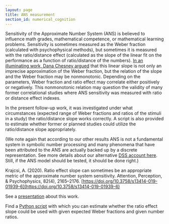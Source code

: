 ```yaml
---
layout: page
title: ANS measurement
section_id: numerical_cognition
---
```


Sensitivity of the Approximate Number System (ANS) is believed to influence math grades, mathematical competence, or mathematical learning problems. Sensitivity is sometimes measured as the Weber fraction (calculated with psychophysical methods), but sometimes it is measured with the ratio/distance effect (calculated as the slope of the linear fit on the performance as a function of ratio/distance of the numbers). [In an illuminating work, Dana Chesney argued](https://doi.org/10.3758/s13414-018-1515-x) that this linear slope is not only an imprecise approximation of the Weber fraction, but the relation of the slope and the Weber fraction may be nonmonotonic. Depending on the parameters, Weber fraction and ratio effect may correlate either positively or negatively. This nonmonotonic relation may question the validity of many former correlational studies where ANS sensitivity was measured with ratio or distance effect indexes.

In the present follow-up work, it was investigated under what circumstances (expected range of Weber fractions and ratios of the stimuli in a study) the ratio/distance slope works correctly. A script is also provided to estimate whether former or planned studies could utilize the ratio/distance slope appropriately.

(We note again that according to our other results ANS is not a fundamental system in symbolic number processing and many phenomena that have been attributed to the ANS are actually backed up by a discrete representation. See more details about our alternative [DSS account here](discrete_semantic_system.html). Still, if the ANS model should be tested, it should be done right.)

<i class='fa fa-file-text'></i> Krajcsi, A. (2020). Ratio effect slope can sometimes be an appropriate metric of the approximate number system sensitivity. Attention, Perception, & Psychophysics, 82(4), 2165–2176. [https://doi.org/10.3758/s13414-019-01939-6](https://doi.org/10.3758/s13414-019-01939-6)


<i class='fa fa-file'></i> See a [presentation](https://docs.google.com/presentation/d/1py_2GnU3-NaamvxgRCGlsZjWGP4q5CtH5vyUNoJpgQQ/edit?usp=sharing) about this work.

<i class='fa fa-code'></i> Find a [Python script](https://osf.io/69qnk/) with which you can estimate whether the ratio effect slope could be used with given expected Weber fractions and given number ratios.
